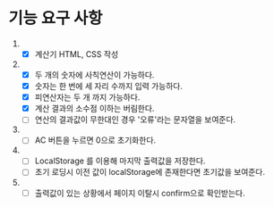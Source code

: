 # 기능 요구 사항

1. - [x] 계산기 HTML, CSS 작성
2. - [x] 두 개의 숫자에 사칙연산이 가능하다.
   - [x] 숫자는 한 번에 세 자리 수까지 입력 가능하다.
   - [x] 피연산자는 두 개 까지 가능하다.
   - [x] 계산 결과의 소수점 이하는 버림한다.
   - [ ] 연산의 결과값이 무한대인 경우 '오류'라는 문자열을 보여준다.
3. - [ ] AC 버튼을 누르면 0으로 초기화한다.
4. - [ ] LocalStorage 를 이용해 마지막 출력값을 저장한다.
   - [ ] 초기 로딩시 이전 값이 localStorage에 존재한다면 초기값을 보여준다.
5. - [ ] 출력값이 있는 상황에서 페이지 이탈시 confirm으로 확인받는다.

